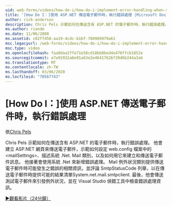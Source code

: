 ```yaml
---
uid: web-forms/videos/how-do-i/how-do-i-implement-error-handling-when-sending-email-with-aspnet
title: '[How Do I：]使用 ASP.NET 傳送電子郵件時，執行錯誤處理 |Microsoft Docs'
author: rick-anderson
description: Chris Pels 示範如何在傳送含有 ASP.NET 的電子郵件時，執行錯誤處理。 他會建立 ASP.NET 網頁來傳送電子郵件，說明如何設定 & lt 。
ms.author: riande
ms.date: 11/06/2008
ms.assetid: c02ffd50-aa19-4cdc-b1bf-760989979a61
msc.legacyurl: /web-forms/videos/how-do-i/how-do-i-implement-error-handling-when-sending-email-with-aspnet
msc.type: video
ms.openlocfilehash: faa0daa2ffe71e58cd18bb8bed4e476ffcb1852e
ms.sourcegitcommit: e7e91932a6e91a63e2e46417626f39d6b244a3ab
ms.translationtype: MT
ms.contentlocale: zh-TW
ms.lasthandoff: 03/06/2020
ms.locfileid: "78567743"
---
```

# <a name="how-do-i-implement-error-handling-when-sending-email-with-aspnet"></a>[How Do I：]使用 ASP.NET 傳送電子郵件時，執行錯誤處理

依[Chris Pels](https://twitter.com/chrispels)

Chris Pels 示範如何在傳送含有 ASP.NET 的電子郵件時，執行錯誤處理。 他會建立 ASP.NET 網頁來傳送電子郵件，示範如何設定 web.config 檔案中的 &lt;mailSettings&gt;、描述系統 .Net. Mail 類別，以及如何用它來建立和傳送電子郵件訊息。 他接著會使用系統 .Net 來新增錯誤處理。 Mail 例外狀況類別提供傳送電子郵件時可能發生之錯誤的相關資訊，並評論 SmtpStatusCode 列舉，以在傳送電子郵件時提供可能的結果清單System.net.mail.smtpclient. 最後，他會傳送測試電子郵件來引發例外狀況，並在 Visual Studio 偵錯工具中檢查錯誤處理資訊。

[&#9654;觀看影片（24分鐘）](https://channel9.msdn.com/Blogs/ASP-NET-Site-Videos/how-do-i-implement-error-handling-when-sending-email-with-aspnet)
